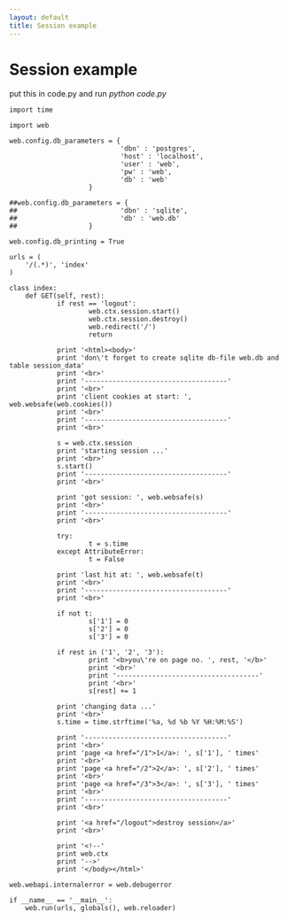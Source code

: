 ```yaml
---
layout: default
title: Session example
---
```


# Session example

put this in code.py and run _python code.py_

    import time
    
    import web
    
    web.config.db_parameters = {
                                'dbn' : 'postgres',
                                'host' : 'localhost',
                                'user' : 'web',
                                'pw' : 'web',
                                'db' : 'web'
                        }
    
    ##web.config.db_parameters = {
    ##                          'dbn' : 'sqlite',
    ##                          'db' : 'web.db'
    ##                  }
    
    web.config.db_printing = True
    
    urls = (
        '/(.*)', 'index'
    )
    
    class index:
        def GET(self, rest):
                if rest == 'logout':
                        web.ctx.session.start()
                        web.ctx.session.destroy()
                        web.redirect('/')
                        return
    
                print '<html><body>'
                print 'don\'t forget to create sqlite db-file web.db and table session_data'
                print '<br>'
                print '------------------------------------'
                print '<br>'
                print 'client cookies at start: ', web.websafe(web.cookies())
                print '<br>'
                print '------------------------------------'
                print '<br>'
    
                s = web.ctx.session
                print 'starting session ...'
                print '<br>'
                s.start()
                print '------------------------------------'
                print '<br>'
    
                print 'got session: ', web.websafe(s)
                print '<br>'
                print '------------------------------------'
                print '<br>'
    
                try:
                        t = s.time
                except AttributeError:
                        t = False
    
                print 'last hit at: ', web.websafe(t)
                print '<br>'
                print '------------------------------------'
                print '<br>'

                if not t:
                        s['1'] = 0
                        s['2'] = 0
                        s['3'] = 0
    
                if rest in ('1', '2', '3'):
                        print '<b>you\'re on page no. ', rest, '</b>'
                        print '<br>'
                        print '------------------------------------'
                        print '<br>'
                        s[rest] += 1
    
                print 'changing data ...'
                print '<br>'
                s.time = time.strftime('%a, %d %b %Y %H:%M:%S')
    
                print '------------------------------------'
                print '<br>'
                print 'page <a href="/1">1</a>: ', s['1'], ' times'
                print '<br>'
                print 'page <a href="/2">2</a>: ', s['2'], ' times'
                print '<br>'
                print 'page <a href="/3">3</a>: ', s['3'], ' times'
                print '<br>'
                print '------------------------------------'
                print '<br>'
    
                print '<a href="/logout">destroy session</a>'
                print '<br>'
    
                print '<!--'
                print web.ctx
                print '-->'
                print '</body></html>'
    
    web.webapi.internalerror = web.debugerror
    
    if __name__ == '__main__':
        web.run(urls, globals(), web.reloader)